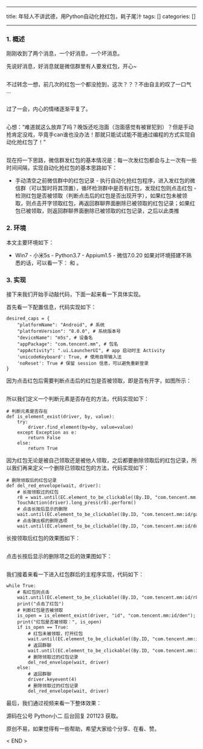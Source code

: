 
--- 
title:  年轻人不讲武德，用Python自动化抢红包，耗子尾汁 
tags: []
categories: [] 

---
### 1. 概述

刚刚收到了两个消息，一个好消息，一个坏消息。

先说好消息，好消息就是微信群里有人要发红包，开心~

<img alt="" src="https://imgconvert.csdnimg.cn/aHR0cHM6Ly9tbWJpei5xcGljLmNuL21tYml6X2pwZy9QdlA2cWpVcHZJb2g5VGJ3czlxVXpiMmJFaWFtMENsZXVTaWNrZUpxeGliOUQ2aWFNOVI1RUxyek1MNWVMUjlKa29VTEdpYlVIaHhhQWlhQXBZRHN6S1VLaG5Udy82NDA?x-oss-process=image/format,png">

不过转念一想，前几次的红包一个都没抢到，这次？？？不由自主的叹了一口气 ...

<img alt="" src="https://imgconvert.csdnimg.cn/aHR0cHM6Ly9tbWJpei5xcGljLmNuL21tYml6X2pwZy9QdlA2cWpVcHZJb2g5VGJ3czlxVXpiMmJFaWFtMENsZXU5ajlnVlRYeHpjOEdwT0p0NkVYTmhKNFIyN25GMTNYQmliZmliUG9XdFRuSUMyYk9QeEg1N0dNQS82NDA?x-oss-process=image/format,png">

过了一会，内心的情绪逐渐平复了。

<img alt="" src="https://imgconvert.csdnimg.cn/aHR0cHM6Ly9tbWJpei5xcGljLmNuL21tYml6X2pwZy9QdlA2cWpVcHZJb2g5VGJ3czlxVXpiMmJFaWFtMENsZXVGZXpJdmljaWNJVzJub0k1OW1GUkpSMnhtRXRTcmNTVTVQaWJES0tsY3BZemljRThzRUpVZzl2SEpBLzY0MA?x-oss-process=image/format,png">

心想：“难道就这么放弃了吗？晚饭还吃泡面（泡面感觉有被冒犯到<img alt="" src="https://imgconvert.csdnimg.cn/aHR0cHM6Ly9tbWJpei5xcGljLmNuL21tYml6X3BuZy9QdlA2cWpVcHZJb2g5VGJ3czlxVXpiMmJFaWFtMENsZXU1U0dvOWJZd0t4RFV2aWI0VkYxTWlhQUc0ZkVRQUk5d1N1enRYZVlEaWFSVndxWjR0RHNHQk4zWmcvNjQw?x-oss-process=image/format,png">）？但是手动抢肯定没戏，毕竟手can谁也没办法！那就只能试试能不能通过编程的方式实现自动化抢红包了！”

<img alt="" src="https://imgconvert.csdnimg.cn/aHR0cHM6Ly9tbWJpei5xcGljLmNuL21tYml6X2pwZy9QdlA2cWpVcHZJb2g5VGJ3czlxVXpiMmJFaWFtMENsZXVZNWlhSG1uSGdwSlVZR1ZkeThvd2hVclhtV3dReVhFOGs2Tnc4VkJ6aWJMbURpYjJmaWNBSG5pYnhSZy82NDA?x-oss-process=image/format,png">

现在捋一下思路，微信群发红包的基本情况是：每一次发红包都会与上一次有一些时间间隔，实现自动化抢红包的基本思路如下：
-  手动清空之前微信群中的红包记录 -  执行自动化抢红包程序，进入发红包的微信群（可以暂时将其顶置），循环检测群中是否有红包，发现红包则点击红包 -  检测红包是否被领取（判断点击后的红包是否出现开字），如果红包未被领取，则点击开字领取红包，再返回群聊界面删除已被领取的红包记录；如果红包已被领取，则返回群聊界面删除已被领取的红包记录，之后以此类推 
### 2. 环境

本文主要环境如下：
-  Win7 -  小米5s -  Python3.7 -  Appium1.5 -  微信7.0.20 
如果对环境搭建不熟悉的话，可以看一下： 和 。

### 3. 实现

接下来我们开始手动敲代码，下面一起来看一下具体实现。

首先看一下配置信息，代码实现如下：

```
desired_caps = {
    "platformName": "Android", # 系统
    "platformVersion": "8.0.0", # 系统版本号
    "deviceName": "m5s", # 设备名
    "appPackage": "com.tencent.mm", # 包名
    "appActivity": ".ui.LauncherUI", # app 启动时主 Activity
    'unicodeKeyboard': True, # 使用自带输入法
    'noReset': True # 保留 session 信息，可以避免重新登录
}

```

因为点击红包后需要判断点击后的红包是否被领取，即是否有开字，如图所示：

<img alt="" src="https://imgconvert.csdnimg.cn/aHR0cHM6Ly9tbWJpei5xcGljLmNuL21tYml6X3BuZy9QdlA2cWpVcHZJb2g5VGJ3czlxVXpiMmJFaWFtMENsZXUwMWNjTmljQkUxeHVsSUZPVzZJVEZFVU8wQld3cVdzMTd2NE5LWHFFM0xpYkRLOERDWFVsNHB3Zy82NDA?x-oss-process=image/format,png">

所以我们定义一个判断元素是否存在的方法，代码实现如下：

```
# 判断元素是否存在
def is_element_exist(driver, by, value):
    try:
        driver.find_element(by=by, value=value)
    except Exception as e:
        return False
    else:
        return True

```

因为红包无论是被自己领取还是被他人领取，之后都要删除领取后的红包记录，所以我们再来定义一个删除已领取红包的方法，代码实现如下：

```
# 删除领取后的红包记录
def del_red_envelope(wait, driver):
    # 长按领取过的红包
    r8 = wait.until(EC.element_to_be_clickable((By.ID, "com.tencent.mm:id/r8")))
    TouchAction(driver).long_press(r8).perform()
    # 点击长按后显示的删除
    wait.until(EC.element_to_be_clickable((By.ID, "com.tencent.mm:id/gam"))).click()
    # 点击弹出框的删除选项
    wait.until(EC.element_to_be_clickable((By.ID, "com.tencent.mm:id/doz"))).click()

```

长按领取后红包的效果图如下：

<img alt="" src="https://imgconvert.csdnimg.cn/aHR0cHM6Ly9tbWJpei5xcGljLmNuL21tYml6X3BuZy9QdlA2cWpVcHZJb2g5VGJ3czlxVXpiMmJFaWFtMENsZXVrcGF2NUUxNk81aWEzeTBnRG9kSmljVE9SSnlUY2VLdmZxbmVzM3JQeGRoS3h1SkhYUmFpYmliV3pnLzY0MA?x-oss-process=image/format,png">

点击长按后显示的删除项之后的效果图如下：

<img alt="" src="https://imgconvert.csdnimg.cn/aHR0cHM6Ly9tbWJpei5xcGljLmNuL21tYml6X3BuZy9QdlA2cWpVcHZJb2g5VGJ3czlxVXpiMmJFaWFtMENsZXV2MTZaSVB1cHUyd0pkeVpNWDBpY0o2dkh1Z0VONFRZT0tpYWZSQktZM3ZTeFFUR0t6NzdVbDVudy82NDA?x-oss-process=image/format,png">

我们接着来看一下进入红包群后的主程序实现，代码如下：

```
while True:
    # 有红包则点击
    wait.until(EC.element_to_be_clickable((By.ID, "com.tencent.mm:id/r8"))).click()
    print("点击了红包")
    # 判断红包是否被领取
    is_open = is_element_exist(driver, "id", "com.tencent.mm:id/den");
    print("红包是否被领取：", is_open)
    if is_open == True:
        # 红包未被领取，打开红包
        wait.until(EC.element_to_be_clickable((By.ID, "com.tencent.mm:id/den"))).click()
        # 返回群聊
        wait.until(EC.element_to_be_clickable((By.ID, "com.tencent.mm:id/dm"))).click()
        # 删除领取过的红包记录
        del_red_envelope(wait, driver)
    else:
        # 返回群聊
        driver.keyevent(4)
        # 删除领取过的红包记录
        del_red_envelope(wait, driver)

```

最后，我们通过视频来看一下整体效果：



源码在公号 Python小二 后台回复 201123 获取。

原创不易，如果觉得有一些帮助，希望大家给个分享、在看、赞。

&lt; END &gt;

<img alt="" src="https://imgconvert.csdnimg.cn/aHR0cHM6Ly9tbWJpei5xcGljLmNuL21tYml6X3BuZy9QdlA2cWpVcHZJcGFPWnF1SzE4eGM0V2JIT05pYmVoZU9HTXNJMUdIR0Z1UmpycUxpY2lhNld1aWNxaWNNWTZuY2t2Y21pYUZaWUcxWnM4Zjd5bnBwRTJaR2JFQS82NDA?x-oss-process=image/format,png">
